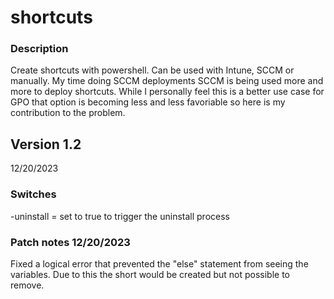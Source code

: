 # shortcuts

### Description
Create shortcuts with powershell.  Can be used with Intune, SCCM or manually.  My time doing SCCM deployments SCCM is being used more and more to deploy shortcuts.  While I personally feel this is a better use case for GPO that option is becoming less and less favoriable so here is my contribution to the problem.

## Version 1.2
12/20/2023

### Switches
-uninstall = set to true to trigger the uninstall process

### Patch notes 12/20/2023
Fixed a logical error that prevented the "else" statement from seeing the variables.  Due to this the short would be created but not possible to remove.
